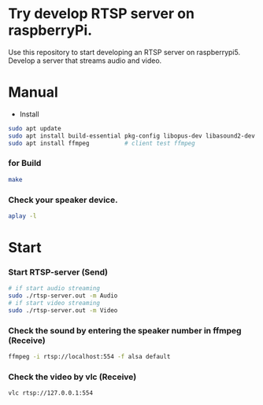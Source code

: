 # Try develop RTSP server on raspberryPi.
Use this repository to start developing an RTSP server on raspberrypi5.
Develop a server that streams audio and video.

# Manual

- Install
```bash
sudo apt update
sudo apt install build-essential pkg-config libopus-dev libasound2-dev   # For g++, make, library compile, Opus, ALSA
sudo apt install ffmpeg		     # client test ffmpeg
```

### for Build 
```bash
make
```

###  Check your speaker device.
```bash
aplay -l
```

# Start

### Start RTSP-server (Send)
```bash
# if start audio streaming
sudo ./rtsp-server.out -m Audio
# if start video streaming
sudo ./rtsp-server.out -m Video
```

### Check the sound by entering the speaker number in ffmpeg (Receive)
```bash
ffmpeg -i rtsp://localhost:554 -f alsa default
```
### Check the video by vlc (Receive)
```bash
vlc rtsp://127.0.0.1:554
```
